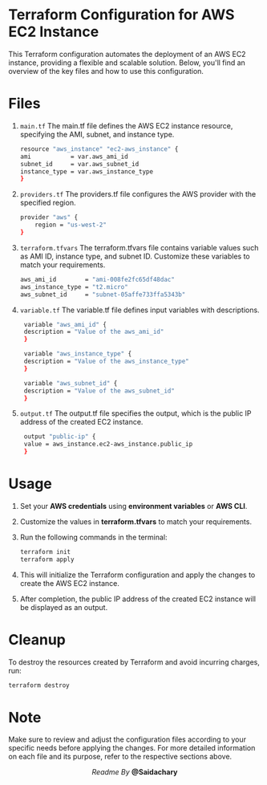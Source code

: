 # Terraform Configuration for AWS EC2 Instance
This Terraform configuration automates the deployment of an AWS EC2 instance, providing a flexible and scalable solution. Below, you'll find an overview of the key files and how to use this configuration.
# Files

1. `main.tf`
    The main.tf file defines the AWS EC2 instance resource, specifying the AMI, subnet, and instance type.
    ```bash
    resource "aws_instance" "ec2-aws_instance" {
    ami           = var.aws_ami_id
    subnet_id     = var.aws_subnet_id
    instance_type = var.aws_instance_type
    }
    ```
2. `providers.tf`
The providers.tf file configures the AWS provider with the specified region.

    ```bash
    provider "aws" {
        region = "us-west-2"
    }
    ```
3. `terraform.tfvars`
   The terraform.tfvars file contains variable values such as AMI ID, instance type, and subnet ID. Customize these variables to match your requirements.
    ```bash
    aws_ami_id        = "ami-008fe2fc65df48dac"
    aws_instance_type = "t2.micro"
    aws_subnet_id     = "subnet-05affe733ffa5343b"
    ```
4. `variable.tf`
   The variable.tf file defines input variables with descriptions.
   ```bash
    variable "aws_ami_id" {
    description = "Value of the aws_ami_id"
    }

    variable "aws_instance_type" {
    description = "Value of the aws_instance_type"
    }

    variable "aws_subnet_id" {
    description = "Value of the aws_subnet_id"
    }
   ```
5. `output.tf`
   The output.tf file specifies the output, which is the public IP address of the created EC2 instance.
   ```bash
    output "public-ip" {
    value = aws_instance.ec2-aws_instance.public_ip
    }
   ```
# Usage
1. Set your **AWS credentials** using **environment variables** or **AWS CLI**.
2. Customize the values in **terraform.tfvars** to match your requirements.
3. Run the following commands in the terminal:
    ```bash
    terraform init
    terraform apply
    ```

4. This will initialize the Terraform configuration and apply the changes to create the AWS EC2 instance.

5. After completion, the public IP address of the created EC2 instance will be displayed as an output.

# Cleanup
To destroy the resources created by Terraform and avoid incurring charges, run:

```bash
terraform destroy
```

# Note
Make sure to review and adjust the configuration files according to your specific needs before applying the changes. For more detailed information on each file and its purpose, refer to the respective sections above.

<p style= text-align:center;><i>Readme By</i> <strong>@Saidachary</strong></p>
